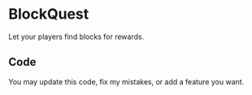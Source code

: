 # BlockQuest
Let your players find blocks for rewards.

## Code
You may update this code, fix my mistakes, or add a feature you want.
